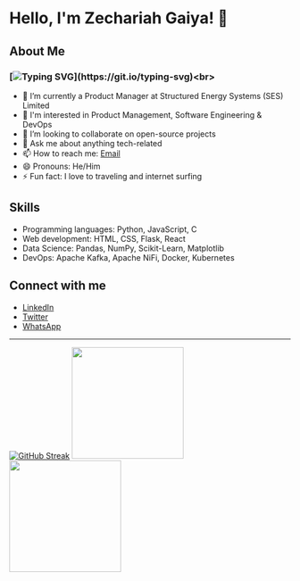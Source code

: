 # Hello, I'm Zechariah Gaiya! 👋

## About Me
### [![Typing SVG](https://readme-typing-svg.herokuapp.com?font=comfortaa&color=016EEA&size=24&width=500&lines=+Product+Manager+at+SES!)](https://git.io/typing-svg)<br>
- 🔭 I’m currently a Product Manager at Structured Energy Systems (SES) Limited<br>
- 🌱 I'm interested in Product Management, Software Engineering & DevOps<br>
- 👯 I’m looking to collaborate on open-source projects<br>
- 💬 Ask me about anything tech-related<br>
- 📫 How to reach me: [Email](mailto:zechariah.gaiya@structuredresource.com)<br>
- 😄 Pronouns: He/Him<br>
- ⚡ Fun fact: I love to traveling and internet surfing<br>

## Skills
- Programming languages: Python, JavaScript, C
- Web development: HTML, CSS, Flask, React
- Data Science: Pandas, NumPy, Scikit-Learn, Matplotlib
- DevOps: Apache Kafka, Apache NiFi, Docker, Kubernetes

## Connect with me <br>
- [LinkedIn](https://www.linkedin.com/in/zechariahgaiya/)
- [Twitter](https://twitter.com/GA_Zechariah)
- [WhatsApp](https://wa.me/2347067680893)
---

[![GitHub Streak](https://github-readme-streak-stats.herokuapp.com/?user=ZechOps)](https://git.io/streak-stats)
<img height="200em" src="https://github-profile-summary-cards.vercel.app/api/cards/repos-per-language?username=ZechOps"/>
<img height="200em" src="https://github-profile-summary-cards.vercel.app/api/cards/stats?username=ZechOps&theme=github"/>
